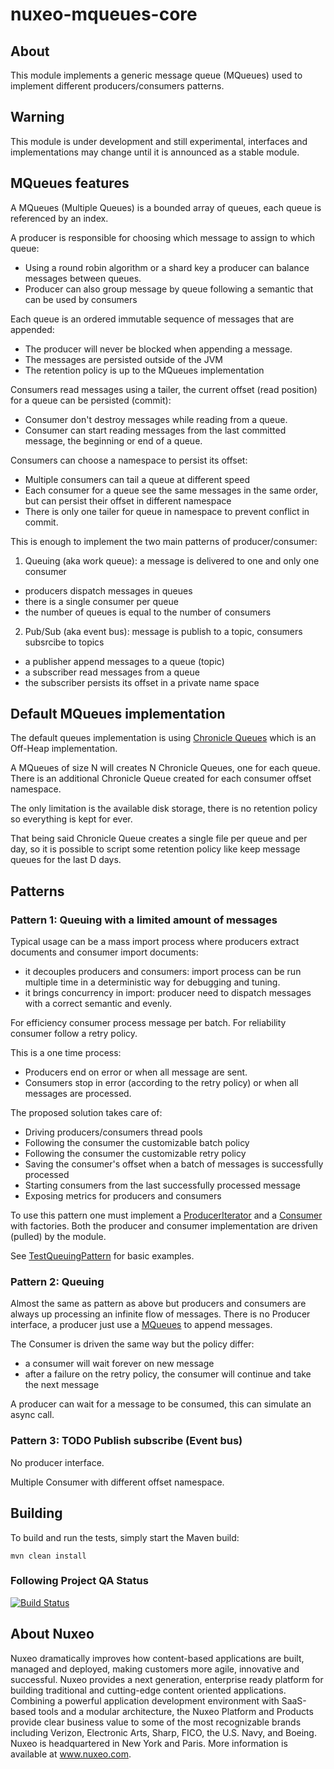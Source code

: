 nuxeo-mqueues-core
===========================

## About

This module implements a generic message queue (MQueues) used to implement different producers/consumers patterns.

## Warning

This module is under development and still experimental, interfaces and implementations may change until it is announced as a stable module.

## MQueues features

A MQueues (Multiple Queues) is a bounded array of queues, each queue is referenced by an index.

A producer is responsible for choosing which message to assign to which queue:

* Using a round robin algorithm or a shard key a producer can balance messages between queues.
* Producer can also group message by queue following a semantic that can be used by consumers

Each queue is an ordered immutable sequence of messages that are appended:

* The producer will never be blocked when appending a message.
* The messages are persisted outside of the JVM
* The retention policy is up to the MQueues implementation

Consumers read messages using a tailer, the current offset (read position) for a queue can be persisted (commit):

* Consumer don't destroy messages while reading from a queue.
* Consumer can start reading messages from the last committed message, the beginning or end of a queue.

Consumers can choose a namespace to persist its offset:

* Multiple consumers can tail a queue at different speed
* Each consumer for a queue see the same messages in the same order, but can persist their offset in different namespace
* There is only one tailer for queue in namespace to prevent conflict in commit.

This is enough to implement the two main patterns of producer/consumer:

1. Queuing (aka work queue): a message is delivered to one and only one consumer
  * producers dispatch messages in queues
  * there is a single consumer per queue
  * the number of queues is equal to the number of consumers
2. Pub/Sub (aka event bus): message is publish to a topic, consumers subsrcibe to topics
  * a publisher append messages to a queue (topic)
  * a subscriber read messages from a queue
  * the subscriber persists its offset in a private name space


## Default MQueues implementation

The default queues implementation is using [Chronicle Queues](https://github.com/OpenHFT/Chronicle-Queue) which is an Off-Heap implementation.

A MQueues of size N will creates N Chronicle Queues, one for each queue.
There is an additional Chronicle Queue created for each consumer offset namespace.

The only limitation is the available disk storage, there is no retention policy so everything is kept for ever.

That being said Chronicle Queue creates a single file per queue and per day, so it is possible to script some retention policy like keep message queues for the last D days.

## Patterns


### Pattern 1: Queuing with a limited amount of messages

Typical usage can be a mass import process where producers extract documents and consumer import documents:

* it decouples producers and consumers: import process can be run multiple time in a deterministic way for debugging and tuning.
* it brings concurrency in import: producer need to dispatch messages with a correct semantic and evenly.

For efficiency consumer process message per batch. For reliability consumer follow a retry policy.

This is a one time process:

* Producers end on error or when all message are sent.
* Consumers stop in error (according to the retry policy) or when all messages are processed.

The proposed solution takes care of:

* Driving producers/consumers thread pools
* Following the consumer the customizable batch policy
* Following the consumer the customizable retry policy
* Saving the consumer's offset when a batch of messages is successfully processed
* Starting consumers from the last successfully processed message
* Exposing metrics for producers and consumers

To use this pattern one must implement a [ProducerIterator](https://github.com/nuxeo/nuxeo-mqueues/blob/master/nuxeo-mqueues-core/src/main/java/org/nuxeo/ecm/platform/importer/mqueues/producer/ProducerIterator.java) and a [Consumer](https://github.com/nuxeo/nuxeo-mqueues/blob/master/nuxeo-mqueues-core/src/main/java/org/nuxeo/ecm/platform/importer/mqueues/consumer/Consumer.java) with factories.
Both the producer and consumer implementation are driven (pulled) by the module.

See [TestQueuingPattern](https://github.com/nuxeo/nuxeo-mqueues/blob/master/nuxeo-mqueues-core/src/test/java/org/nuxeo/ecm/platform/importer/mqueues/tests/TestQueuingPattern.java) for basic examples.

### Pattern 2: Queuing

Almost the same as pattern as above but producers and consumers are always up processing an infinite flow of messages.
There is no Producer interface, a producer just use a [MQueues](https://github.com/nuxeo/nuxeo-mqueues/blob/master/nuxeo-mqueues-core/src/main/java/org/nuxeo/ecm/platform/importer/mqueues/mqueues/MQueues.java) to append messages.

The Consumer is driven the same way but the policy differ:

* a consumer will wait forever on new message
* after a failure on the retry policy, the consumer will continue and take the next message

A producer can wait for a message to be consumed, this can simulate an async call.


### Pattern 3: TODO Publish subscribe (Event bus)

No producer interface.

Multiple Consumer with different offset namespace.


## Building

To build and run the tests, simply start the Maven build:

    mvn clean install

### Following Project QA Status
[![Build Status](https://qa.nuxeo.org/jenkins/buildStatus/icon?job=master/addon_nuxeo-mqueues-master)](https://qa.nuxeo.org/jenkins/job/master/job/addon_nuxeo-mqueues-master/)


## About Nuxeo
Nuxeo dramatically improves how content-based applications are built, managed and deployed, making customers more agile, innovative and successful. Nuxeo provides a next generation, enterprise ready platform for building traditional and cutting-edge content oriented applications. Combining a powerful application development environment with SaaS-based tools and a modular architecture, the Nuxeo Platform and Products provide clear business value to some of the most recognizable brands including Verizon, Electronic Arts, Sharp, FICO, the U.S. Navy, and Boeing. Nuxeo is headquartered in New York and Paris. More information is available at www.nuxeo.com.
